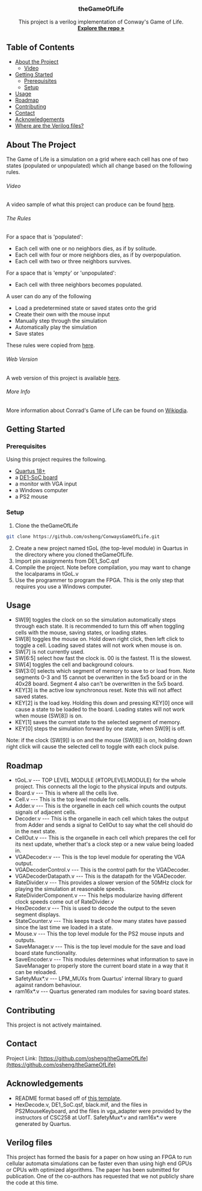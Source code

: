 <!--
*** To avoid retyping too much info. Do a search and replace for the following:
*** osheng, theGameOfLife, , email
-->



<!-- PROJECT LOGO -->
<br />
<p align="center">


  <h3 align="center">theGameOfLife</h3>

  <p align="center">
    This project is a verilog implementation of Conway's Game of Life.
    <br />
    <a href="https://github.com/osheng/ConwaysGameOfLife"><strong>Explore the repo »</strong></a>

  </p>
</p>



<!-- TABLE OF CONTENTS -->
## Table of Contents

* [About the Project](#about-the-project)
  * [Video](#video)
  <!--* [Built With](#built-with)-->
* [Getting Started](#getting-started)
  * [Prerequisites](#prerequisites)
  * [Setup](#installation)
* [Usage](#usage)
* [Roadmap](#roadmap)
* [Contributing](#contributing)
* [Contact](#contact)
* [Acknowledgements](#acknowledgements)
* [Where are the Verilog files?](#verilog-files)



<!-- ABOUT THE PROJECT -->
## About The Project
The Game of Life is a simulation on a grid where each cell has one of two states (populated or unpopulated) which all change based on the following rules.

###### Video
A video sample of what this project can produce can be found [here](https://youtu.be/a6EcYjdSJMg).

###### The Rules
For a space that is 'populated':
* Each cell with one or no neighbors dies, as if by solitude.
* Each cell with four or more neighbors dies, as if by overpopulation.
* Each cell with two or three neighbors survives.

For a space that is 'empty' or 'unpopulated':
* Each cell with three neighbors becomes populated.


A user can do any of the following
* Load a predetermined state or saved states onto the grid
* Create their own with the mouse input
* Manually step through the simulation
* Automatically play the simulation
* Save states

These rules were copied from [here](https://bitstorm.org/gameoflife/).

###### Web Version
A web version of this project is available [here](https://bitstorm.org/gameoflife/).

###### More Info
More information about Conrad's Game of Life can be found on [Wikipdia](https://en.wikipedia.org/wiki/Conway%27s_Game_of_Life).


<!--### Built With

* []()
* []()
* []() -->



<!-- GETTING STARTED -->
## Getting Started


### Prerequisites

Using this project requires the following.
* [Quartus 18+](http://fpgasoftware.intel.com/?edition=lite)
* a [DE1-SoC board](https://www.terasic.com.tw/cgi-bin/page/archive.pl?Language=English&No=836)
* a monitor with VGA input
* a Windows computer
* a PS2 mouse

<!--It's probable that this project can be used to program other FPGAs with little to no modification, but the authors of this project don't know which.-->


### Setup

1. Clone the theGameOfLife
```sh
git clone https://github.com/osheng/ConwaysGameOfLife.git
```
2. Create a new project named tGoL (the top-level module) in Quartus in the directory where you cloned theGameOfLife.
3. Import pin assignments from DE1_SoC.qsf
4. Compile the project. Note before compilation, you may want to change the localparams in tGoL.v
5. Use the programmer to program the FPGA. This is the only step that requires you use a Windows computer.

<!-- USAGE EXAMPLES -->
## Usage

* SW[9] toggles the clock on so the simulation automatically steps through each state. It is recommended to turn this off when toggling cells with the mouse, saving states, or loading states.
* SW[8] toggles the mouse on. Hold down right click, then left click to toggle a cell. Loading saved states will not work when mouse is on.
* SW[7] is not currently used.
* SW[6:5] select how fast the clock is. 00 is the fastest. 11 is the slowest.
* SW[4] toggles the cell and background colours.
* SW[3:0] selects which segment of memory to save to or load from. Note segments 0-3 and 15 cannot be overwritten in the 5x5 board or in the 40x28 board. Segment 4 also can't be overwritten in the 5x5 board.
* KEY[3] is the active low synchronous reset. Note this will not affect saved states.
* KEY[2] is the load key. Holding this down and pressing KEY[0] once will cause a state to be loaded to the board. Loading states will not work when mouse (SW[8]) is on.
* KEY[1] saves the current state to the selected segment of memory.
* KEY[0] steps the simulation forward by one state, when SW[9] is off.

Note: if the clock (SW[9]) is on and the mouse (SW[8]) is on, holding down right click will cause the selected cell to toggle with each clock pulse.


<!-- ROADMAP -->
## Roadmap
* tGoL.v --- TOP LEVEL MODULE (#TOPLEVELMODULE) for the whole project. This connects all the logic to the physical inputs and outputs.
* Board.v --- This is where all the cells live.
* Cell.v --- This is the top level module for cells.
* Adder.v --- This is the organelle in each cell which counts the output signals of adjacent cells.
* Decoder.v --- This is the organelle in each cell which takes the output from Adder and sends a signal to CellOut to say what the cell should do in the next state.
* CellOut.v --- This is the organelle in each cell which prepares the cell for its next update, whether that's a clock step or a new value being loaded in.
* VGADecoder.v --- This is the top level module for operating the VGA output.
* VGADecoderControl.v --- This is the control path for the VGADecoder.
* VGADecoderDatapath.v --- This is the datapath for the VGADecoder.
* RateDivider.v --- This provides a slower version of the 50MHz clock for playing the simulation at reasonable speeds.
* RateDividerComponent.v --- This helps modularize having different clock speeds come out of RateDivider.v
* HexDecoder.v --- This is used to decode the output to the seven segment displays.
* StateCounter.v --- This keeps track of how many states have passed since the last time we loaded in a state.
* Mouse.v --- This the top level module for the PS2 mouse inputs and outputs.
* SaveManager.v --- This is the top level module for the save and load board state functionality.
* SaveEncoder.v --- This modules determines what information to save in SaveManager to properly store the current board state in a way that it can be reloaded.
* SafetyMux*.v --- LPM_MUXs from Quartus' internal library to guard against random behaviour.
* ram16x*.v --- Quartus generated ram modules for saving board states.



<!-- CONTRIBUTING -->
## Contributing

This project is not actively maintained.




<!-- CONTACT -->
## Contact



Project Link: [https://github.com/osheng/theGameOfLife](https://github.com/osheng/theGameOfLife)



<!-- ACKNOWLEDGEMENTS -->
## Acknowledgements

* README format based off of [this template](https://github.com/othneildrew/Best-README-Template/blob/master/BLANK_README.md).
* HexDecode.v, DE1_SoC.qsf, black.mif, and the files in PS2MouseKeyboard, and the files in vga_adapter were provided by the instructors of CSC258 at UofT. SafetyMux*.v and ram16x*.v were generated by Quartus.

## Verilog files
This project has formed the basis for a paper on how using an FPGA to run cellular automata simulations can be faster even than using high end GPUs or CPUs with optimized algorithms. The paper has been submitted for publication. One of the co-authors has requested that we not publicly share the code at this time.





<!-- MARKDOWN LINKS & IMAGES -->
[license-shield]: https://img.shields.io/github/license/othneildrew/Best-README-Template.svg?style=flat-square
[license-url]: https://github.com/othneildrew/Best-README-Template/blob/master/LICENSE.txt
